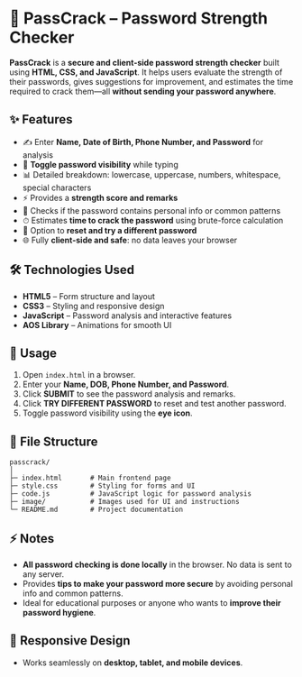 # 🔐 PassCrack – Password Strength Checker

**PassCrack** is a **secure and client-side password strength checker** built using **HTML, CSS, and JavaScript**. It helps users evaluate the strength of their passwords, gives suggestions for improvement, and estimates the time required to crack them—all **without sending your password anywhere**.

## ✨ Features

* ✍️ Enter **Name, Date of Birth, Phone Number, and Password** for analysis
* 👀 **Toggle password visibility** while typing
* 📊 Detailed breakdown: lowercase, uppercase, numbers, whitespace, special characters
* ⚡ Provides a **strength score and remarks**
* 📝 Checks if the password contains personal info or common patterns
* ⏱ Estimates **time to crack the password** using brute-force calculation
* 🔄 Option to **reset and try a different password**
* 🌐 Fully **client-side and safe**: no data leaves your browser

## 🛠 Technologies Used

* **HTML5** – Form structure and layout
* **CSS3** – Styling and responsive design
* **JavaScript** – Password analysis and interactive features
* **AOS Library** – Animations for smooth UI

## 🚀 Usage

1. Open `index.html` in a browser.
2. Enter your **Name, DOB, Phone Number, and Password**.
3. Click **SUBMIT** to see the password analysis and remarks.
4. Click **TRY DIFFERENT PASSWORD** to reset and test another password.
5. Toggle password visibility using the **eye icon**.

## 📂 File Structure

```
passcrack/
│
├─ index.html       # Main frontend page
├─ style.css        # Styling for forms and UI
├─ code.js          # JavaScript logic for password analysis
├─ image/           # Images used for UI and instructions
└─ README.md        # Project documentation
```

## ⚡ Notes

* **All password checking is done locally** in the browser. No data is sent to any server.
* Provides **tips to make your password more secure** by avoiding personal info and common patterns.
* Ideal for educational purposes or anyone who wants to **improve their password hygiene**.

## 📱 Responsive Design

* Works seamlessly on **desktop, tablet, and mobile devices**.
